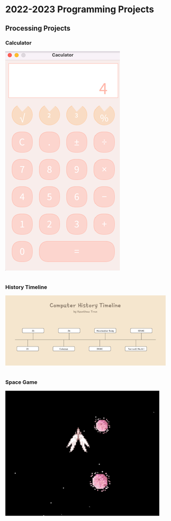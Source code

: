 # 2022-2023 Programming Projects

## Processing Projects
 
### Calculator
![running calculator](https://github.com/XuanthaoT/ProgrammingPortfolio/blob/main/images/calc.png?raw=true)
#
#
#

### History Timeline
![running timeline](https://github.com/XuanthaoT/ProgrammingPortfolio/blob/main/images/timeline.png?raw=true)
#
#
#


### Space Game 
![running space](https://github.com/XuanthaoT/ProgrammingPortfolio/blob/main/images/spacegame.png?raw=true)
